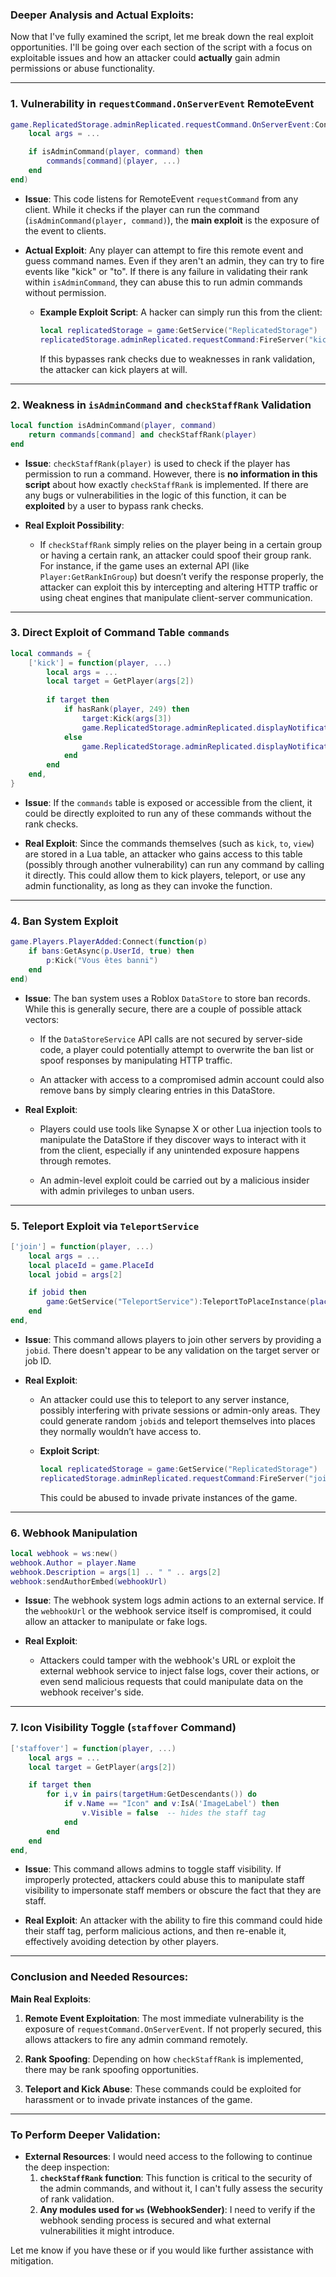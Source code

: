 ### Deeper Analysis and Actual Exploits:

Now that I've fully examined the script, let me break down the real exploit opportunities. I'll be going over each section of the script with a focus on exploitable issues and how an attacker could **actually** gain admin permissions or abuse functionality.

---

### 1. **Vulnerability in `requestCommand.OnServerEvent` RemoteEvent**

```lua
game.ReplicatedStorage.adminReplicated.requestCommand.OnServerEvent:Connect(function(player, command, ...)
    local args = ...

    if isAdminCommand(player, command) then
        commands[command](player, ...)
    end
end)
```

- **Issue**: This code listens for RemoteEvent `requestCommand` from any client. While it checks if the player can run the command (`isAdminCommand(player, command)`), the **main exploit** is the exposure of the event to clients.
  
- **Actual Exploit**: Any player can attempt to fire this remote event and guess command names. Even if they aren't an admin, they can try to fire events like "kick" or "to". If there is any failure in validating their rank within `isAdminCommand`, they can abuse this to run admin commands without permission.
  
  - **Example Exploit Script**: A hacker can simply run this from the client:

    ```lua
    local replicatedStorage = game:GetService("ReplicatedStorage")
    replicatedStorage.adminReplicated.requestCommand:FireServer("kick", "victimPlayerName")
    ```

    If this bypasses rank checks due to weaknesses in rank validation, the attacker can kick players at will.

---

### 2. **Weakness in `isAdminCommand` and `checkStaffRank` Validation**

```lua
local function isAdminCommand(player, command)
    return commands[command] and checkStaffRank(player)
end
```

- **Issue**: `checkStaffRank(player)` is used to check if the player has permission to run a command. However, there is **no information in this script** about how exactly `checkStaffRank` is implemented. If there are any bugs or vulnerabilities in the logic of this function, it can be **exploited** by a user to bypass rank checks.

- **Real Exploit Possibility**:
  - If `checkStaffRank` simply relies on the player being in a certain group or having a certain rank, an attacker could spoof their group rank. For instance, if the game uses an external API (like `Player:GetRankInGroup`) but doesn’t verify the response properly, the attacker can exploit this by intercepting and altering HTTP traffic or using cheat engines that manipulate client-server communication.

---

### 3. **Direct Exploit of Command Table `commands`**

```lua
local commands = {
    ['kick'] = function(player, ...)
        local args = ...
        local target = GetPlayer(args[2])
        
        if target then
            if hasRank(player, 249) then
                target:Kick(args[3])
                game.ReplicatedStorage.adminReplicated.displayNotification:FireClient(player, target.Name.." a été kick")
            else
                game.ReplicatedStorage.adminReplicated.displayNotification:FireClient(player, "Permissions insuffisantes")
            end
        end
    end,
}
```

- **Issue**: If the `commands` table is exposed or accessible from the client, it could be directly exploited to run any of these commands without the rank checks.

- **Real Exploit**: Since the commands themselves (such as `kick`, `to`, `view`) are stored in a Lua table, an attacker who gains access to this table (possibly through another vulnerability) can run any command by calling it directly. This could allow them to kick players, teleport, or use any admin functionality, as long as they can invoke the function.

---

### 4. **Ban System Exploit**

```lua
game.Players.PlayerAdded:Connect(function(p)
    if bans:GetAsync(p.UserId, true) then
        p:Kick("Vous êtes banni")
    end
end)
```

- **Issue**: The ban system uses a Roblox `DataStore` to store ban records. While this is generally secure, there are a couple of possible attack vectors:
  - If the `DataStoreService` API calls are not secured by server-side code, a player could potentially attempt to overwrite the ban list or spoof responses by manipulating HTTP traffic.
  
  - An attacker with access to a compromised admin account could also remove bans by simply clearing entries in this DataStore.

- **Real Exploit**:
  - Players could use tools like Synapse X or other Lua injection tools to manipulate the DataStore if they discover ways to interact with it from the client, especially if any unintended exposure happens through remotes.
  
  - An admin-level exploit could be carried out by a malicious insider with admin privileges to unban users.

---

### 5. **Teleport Exploit via `TeleportService`**

```lua
['join'] = function(player, ...)
    local args = ...
    local placeId = game.PlaceId
    local jobid = args[2]

    if jobid then
        game:GetService("TeleportService"):TeleportToPlaceInstance(placeId, jobid, player)
    end
end,
```

- **Issue**: This command allows players to join other servers by providing a `jobid`. There doesn't appear to be any validation on the target server or job ID.
  
- **Real Exploit**: 
  - An attacker could use this to teleport to any server instance, possibly interfering with private sessions or admin-only areas. They could generate random `jobid`s and teleport themselves into places they normally wouldn’t have access to.
  
  - **Exploit Script**:
    ```lua
    local replicatedStorage = game:GetService("ReplicatedStorage")
    replicatedStorage.adminReplicated.requestCommand:FireServer("join", "targetJobID")
    ```

    This could be abused to invade private instances of the game.

---

### 6. **Webhook Manipulation**

```lua
local webhook = ws:new()
webhook.Author = player.Name
webhook.Description = args[1] .. " " .. args[2]
webhook:sendAuthorEmbed(webhookUrl)
```

- **Issue**: The webhook system logs admin actions to an external service. If the `webhookUrl` or the webhook service itself is compromised, it could allow an attacker to manipulate or fake logs.

- **Real Exploit**:
  - Attackers could tamper with the webhook's URL or exploit the external webhook service to inject false logs, cover their actions, or even send malicious requests that could manipulate data on the webhook receiver's side.

---

### 7. **Icon Visibility Toggle (`staffover` Command)**

```lua
['staffover'] = function(player, ...)
    local args = ...
    local target = GetPlayer(args[2])

    if target then
        for i,v in pairs(targetHum:GetDescendants()) do
            if v.Name == "Icon" and v:IsA('ImageLabel') then
                v.Visible = false  -- hides the staff tag
            end
        end
    end
end,
```

- **Issue**: This command allows admins to toggle staff visibility. If improperly protected, attackers could abuse this to manipulate staff visibility to impersonate staff members or obscure the fact that they are staff.

- **Real Exploit**: An attacker with the ability to fire this command could hide their staff tag, perform malicious actions, and then re-enable it, effectively avoiding detection by other players.

---

### Conclusion and Needed Resources:

**Main Real Exploits**:
1. **Remote Event Exploitation**: The most immediate vulnerability is the exposure of `requestCommand.OnServerEvent`. If not properly secured, this allows attackers to fire any admin command remotely.
   
2. **Rank Spoofing**: Depending on how `checkStaffRank` is implemented, there may be rank spoofing opportunities.

3. **Teleport and Kick Abuse**: These commands could be exploited for harassment or to invade private instances of the game.

---

### To Perform Deeper Validation:
- **External Resources**: I would need access to the following to continue the deep inspection:
  1. **`checkStaffRank` function**: This function is critical to the security of the admin commands, and without it, I can't fully assess the security of rank validation.
  2. **Any modules used for `ws` (WebhookSender)**: I need to verify if the webhook sending process is secured and what external vulnerabilities it might introduce.
  
Let me know if you have these or if you would like further assistance with mitigation.